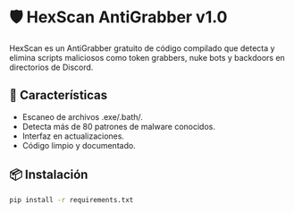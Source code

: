# 🛡️ HexScan AntiGrabber v1.0

HexScan es un AntiGrabber gratuito de código compilado que detecta y elimina scripts maliciosos como token grabbers, nuke bots y backdoors en directorios de Discord.

## 🚀 Características
- Escaneo de archivos .exe/.bath/.
- Detecta más de 80 patrones de malware conocidos.
- Interfaz en actualizaciones.
- Código limpio y documentado.

## 📦 Instalación

```bash
pip install -r requirements.txt
